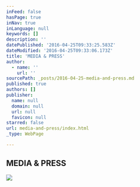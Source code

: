 ```yaml
---
inFeed: false
hasPage: true
inNav: true
inLanguage: null
keywords: []
description: ''
datePublished: '2016-04-25T09:33:25.583Z'
dateModified: '2016-04-25T09:33:06.173Z'
title: 'MEDIA & PRESS'
author:
  - name: ''
    url: ''
sourcePath: _posts/2016-04-25-media-and-press.md
published: true
authors: []
publisher:
  name: null
  domain: null
  url: null
  favicon: null
starred: false
url: media-and-press/index.html
_type: WebPage

---
```

<article style=""><h1>MEDIA &amp; PRESS</h1><img src="https://s3-us-west-2.amazonaws.com/the-grid-img/p/881f00a8dd5bcd62cae12aea3ce519c12555be9c.jpg" /></article>